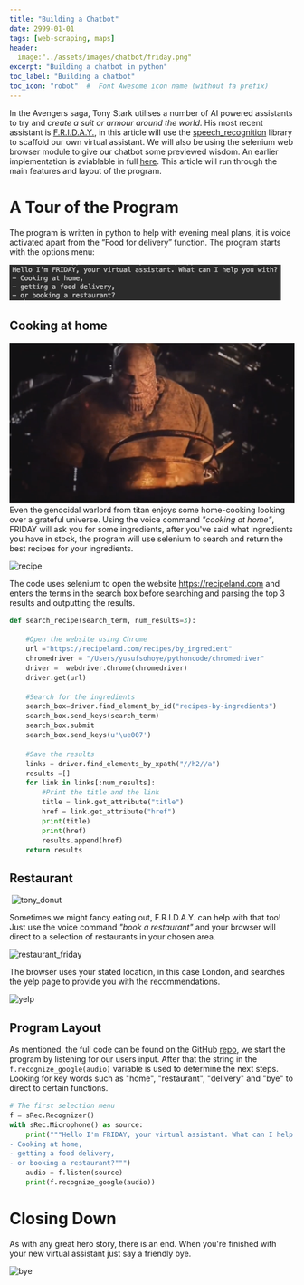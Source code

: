 ```yaml
---
title: "Building a Chatbot"
date: 2999-01-01
tags: [web-scraping, maps]
header:
  image:"../assets/images/chatbot/friday.png"
excerpt: "Building a chatbot in python"
toc_label: "Building a chatbot"
toc_icon: "robot"  #  Font Awesome icon name (without fa prefix)
---
```


In the Avengers saga, Tony Stark utilises a number of AI powered assistants to try and *create a suit or armour around the world*. His most recent assistant is [F.R.I.D.A.Y.](https://ironman.fandom.com/wiki/F.R.I.D.A.Y.), in this article will use the [speech_recognition](https://pypi.org/project/SpeechRecognition/) library to scaffold our own virtual assistant. We will also be using the selenium web browser module to give our chatbot some previewed wisdom. An earlier implementation is aviablable in full [here](https://github.com/Quotennial/Jarvis-Like-Bot/blob/master/Jarvis.py). This article will run through the main features and layout of the program. 

# A Tour of the Program

The program is written in python to help with evening meal plans, it is voice activated apart from the “Food for delivery” function. The program starts with the options menu:

![start_menu](../assets/images/chatbot/start_menu.png)

## Cooking at home

![thanos_cooking](../assets/images/chatbot/thanos_cooking.png)Even the genocidal warlord from titan enjoys some home-cooking looking over a grateful universe. Using the voice command *"cooking at home"*, FRIDAY will ask you for some ingredients, after you've said what ingredients you have in stock, the program will use selenium to search and return the best recipes for your ingredients.

![recipe](/Users/yusufsohoye/quotennial.github.io/assets/images/chatbot/recipe.png)

The code uses selenium to open the website https://recipeland.com and enters the terms in the search box before searching and parsing the top 3 results and outputting the results.

```python
def search_recipe(search_term, num_results=3):
    
    #Open the website using Chrome
    url ="https://recipeland.com/recipes/by_ingredient"
    chromedriver = "/Users/yusufsohoye/pythoncode/chromedriver"
    driver =  webdriver.Chrome(chromedriver)
    driver.get(url)
    
    #Search for the ingredients 
    search_box=driver.find_element_by_id("recipes-by-ingredients")
    search_box.send_keys(search_term)
    search_box.submit
    search_box.send_keys(u'\ue007')
    
    #Save the results
    links = driver.find_elements_by_xpath("//h2//a")
    results =[]
    for link in links[:num_results]:
        #Print the title and the link
        title = link.get_attribute("title")
        href = link.get_attribute("href")
        print(title)
        print(href)
        results.append(href)
    return results
```

## Restaurant

​								 ![tony_donut](/Users/yusufsohoye/quotennial.github.io/assets/images/chatbot/tony_donut.gif)

Sometimes we might fancy eating out, F.R.I.D.A.Y. can help with that too! Just use the voice command *"book a restaurant"* and your browser will direct to a selection of restaurants in your chosen area.

![restaurant_friday](/Users/yusufsohoye/quotennial.github.io/assets/images/chatbot/restaurant_friday.png)

The browser uses your stated  location, in this case London, and searches the yelp page to provide you with the recommendations. 

![yelp](/Users/yusufsohoye/quotennial.github.io/assets/images/chatbot/yelp.png)

## Program Layout

As mentioned, the full code can be found on the GitHub [repo](https://github.com/Quotennial/Jarvis-Like-Bot/blob/master/Jarvis.py), we start the program by listening for our users input. After that the string in the `f.recognize_google(audio)` variable is used to determine the next steps. Looking for key words such as "home", "restaurant", "delivery" and "bye" to direct to certain functions.

```python
# The first selection menu
f = sRec.Recognizer()
with sRec.Microphone() as source:
    print("""Hello I'm FRIDAY, your virtual assistant. What can I help you with?
- Cooking at home,
- getting a food delivery,
- or booking a restaurant?""")
    audio = f.listen(source)
    print(f.recognize_google(audio))
```

# Closing Down

As with any great hero story, there is an end. When you're finished with your new virtual assistant just say a friendly bye. 

![bye](/Users/yusufsohoye/quotennial.github.io/assets/images/chatbot/bye.png)